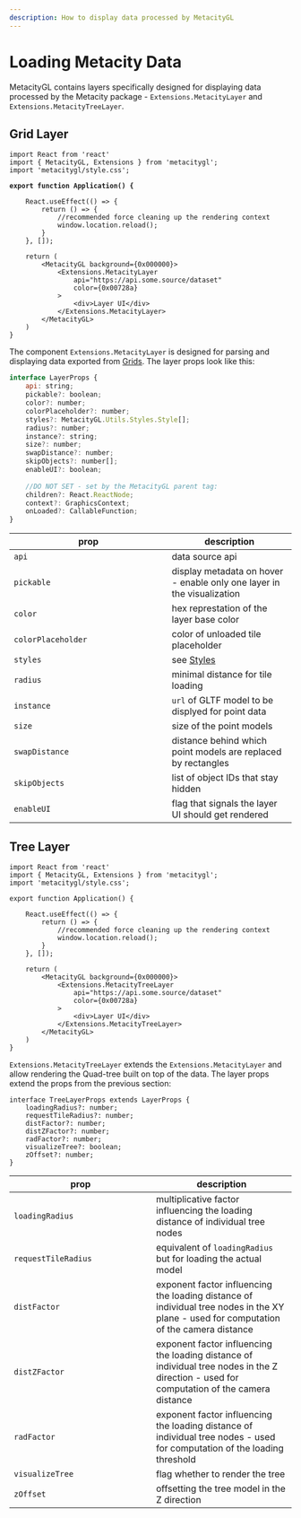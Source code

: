 ```yaml
---
description: How to display data processed by MetacityGL
---
```


# Loading Metacity Data

MetacityGL contains layers specifically designed for displaying data processed by the Metacity package - `Extensions.MetacityLayer` and `Extensions.MetacityTreeLayer`.

## Grid Layer

<pre class="language-tsx"><code class="lang-tsx">import React from 'react'
import { MetacityGL, Extensions } from 'metacitygl';
import 'metacitygl/style.css';

<strong>export function Application() {
</strong>
    React.useEffect(() => {
        return () => {
            //recommended force cleaning up the rendering context
            window.location.reload();
        }
    }, []);

    return (
        &#x3C;MetacityGL background={0x000000}>
            &#x3C;Extensions.MetacityLayer
                api="https://api.some.source/dataset"
                color={0x00728a}
            >
                &#x3C;div>Layer UI&#x3C;/div>
            &#x3C;/Extensions.MetacityLayer>
        &#x3C;/MetacityGL>
    )
}
</code></pre>

The component `Extensions.MetacityLayer` is designed for parsing and displaying data exported from [Grids](../../metacity/grids.md). The layer props look like this:&#x20;

```jsx
interface LayerProps {
    api: string;
    pickable?: boolean;
    color?: number;
    colorPlaceholder?: number;
    styles?: MetacityGL.Utils.Styles.Style[];
    radius?: number;
    instance?: string;
    size?: number;
    swapDistance?: number;
    skipObjects?: number[];
    enableUI?: boolean;
    
    //DO NOT SET - set by the MetacityGL parent tag:
    children?: React.ReactNode;
    context?: GraphicsContext;
    onLoaded?: CallableFunction;
}
```

<table><thead><tr><th width="266">prop</th><th>description</th></tr></thead><tbody><tr><td><code>api</code></td><td>data source api</td></tr><tr><td><code>pickable</code></td><td>display metadata on hover - enable only one layer in the visualization</td></tr><tr><td><code>color</code></td><td>hex represtation of the layer base color</td></tr><tr><td><code>colorPlaceholder</code></td><td>color of unloaded tile placeholder</td></tr><tr><td><code>styles</code></td><td>see <a href="color-and-styles.md">Styles</a></td></tr><tr><td><code>radius</code></td><td>minimal distance for tile loading </td></tr><tr><td><code>instance</code></td><td><code>url</code> of GLTF model to be displyed for point data</td></tr><tr><td><code>size</code></td><td>size of the point models</td></tr><tr><td><code>swapDistance</code></td><td>distance behind which point models are replaced by rectangles </td></tr><tr><td><code>skipObjects</code></td><td>list of object IDs that stay hidden</td></tr><tr><td><code>enableUI</code></td><td>flag that signals the layer UI should get rendered</td></tr></tbody></table>

## Tree Layer

```tsx
import React from 'react'
import { MetacityGL, Extensions } from 'metacitygl';
import 'metacitygl/style.css';

export function Application() {

    React.useEffect(() => {
        return () => {
            //recommended force cleaning up the rendering context
            window.location.reload();
        }
    }, []);

    return (
        <MetacityGL background={0x000000}>
            <Extensions.MetacityTreeLayer
                api="https://api.some.source/dataset"
                color={0x00728a}
            >
                <div>Layer UI</div>
            </Extensions.MetacityTreeLayer>
        </MetacityGL>
    )
}
```

`Extensions.MetacityTreeLayer` extends the `Extensions.MetacityLayer` and allow rendering the Quad-tree built on top of the data. The layer props extend the props from the previous section:

```tsx
interface TreeLayerProps extends LayerProps {
    loadingRadius?: number;
    requestTileRadius?: number;
    distFactor?: number;
    distZFactor?: number;
    radFactor?: number;
    visualizeTree?: boolean;
    zOffset?: number;
}
```

<table><thead><tr><th width="238">prop</th><th>description</th></tr></thead><tbody><tr><td><code>loadingRadius</code></td><td>multiplicative factor influencing the loading distance of individual tree nodes</td></tr><tr><td><code>requestTileRadius</code></td><td>equivalent of <code>loadingRadius</code> but for loading the actual model</td></tr><tr><td><code>distFactor</code></td><td>exponent factor influencing the loading distance of individual tree nodes in the XY plane - used for computation of the camera distance</td></tr><tr><td><code>distZFactor</code></td><td>exponent factor influencing the loading distance of individual tree nodes in the Z direction - used for computation of the camera distance</td></tr><tr><td><code>radFactor</code></td><td>exponent factor influencing the loading distance of individual tree nodes - used for computation of the loading threshold</td></tr><tr><td><code>visualizeTree</code></td><td>flag whether to render the tree</td></tr><tr><td><code>zOffset</code></td><td>offsetting the tree model in the Z direction</td></tr></tbody></table>

